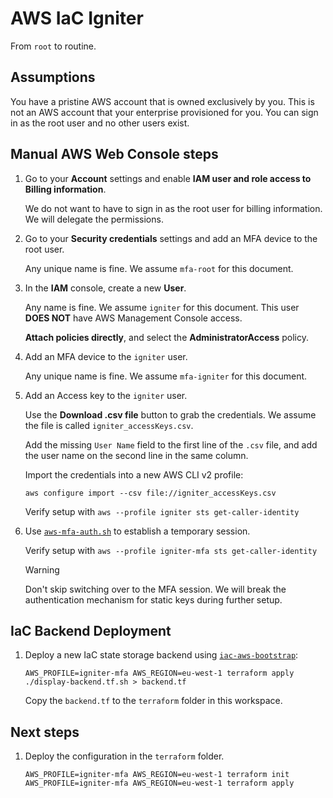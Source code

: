 # AWS IaC Igniter

From `root` to routine.

## Assumptions

You have a pristine AWS account that is owned exclusively by you.
This is not an AWS account that your enterprise provisioned for you.
You can sign in as the root user and no other users exist.

## Manual AWS Web Console steps

1. Go to your **Account** settings and enable **IAM user and role access to Billing information**.

   We do not want to have to sign in as the root user for billing information. We will delegate the permissions.

1. Go to your **Security credentials** settings and add an MFA device to the root user.

   Any unique name is fine. We assume `mfa-root` for this document.

1. In the **IAM** console, create a new **User**.

   Any name is fine. We assume `igniter` for this document. This user **DOES NOT** have AWS Management Console access.

   **Attach policies directly**, and select the **AdministratorAccess** policy.

1. Add an MFA device to the `igniter` user.

   Any unique name is fine. We assume `mfa-igniter` for this document.

1. Add an Access key to the `igniter` user.

   Use the **Download .csv file** button to grab the credentials. We assume the file is called `igniter_accessKeys.csv`.

   Add the missing `User Name` field to the first line of the `.csv` file, and add the user name on the second line in the same column.

   Import the credentials into a new AWS CLI v2 profile:

   ```shell
   aws configure import --csv file://igniter_accessKeys.csv
   ```

   Verify setup with `aws --profile igniter sts get-caller-identity`

1. Use [`aws-mfa-auth.sh`](https://github.com/toshitanaa/aws-cli-mfa-auth) to establish a temporary session.

   Verify setup with `aws --profile igniter-mfa sts get-caller-identity`

   > [!WARNING]
   > Don't skip switching over to the MFA session. We will break the authentication mechanism for static keys during further setup.

## IaC Backend Deployment

1. Deploy a new IaC state storage backend using [`iac-aws-bootstrap`](https://github.com/oliversalzburg/iac-aws-bootstrap):

   ```shell
   AWS_PROFILE=igniter-mfa AWS_REGION=eu-west-1 terraform apply
   ./display-backend.tf.sh > backend.tf
   ```

   Copy the `backend.tf` to the `terraform` folder in this workspace.

## Next steps

1. Deploy the configuration in the `terraform` folder.

   ```shell
   AWS_PROFILE=igniter-mfa AWS_REGION=eu-west-1 terraform init
   AWS_PROFILE=igniter-mfa AWS_REGION=eu-west-1 terraform apply
   ```
